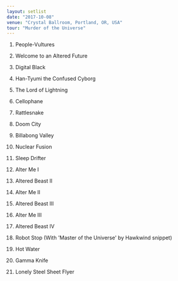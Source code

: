 ```yaml
---
layout: setlist
date: "2017-10-08"
venue: "Crystal Ballroom, Portland, OR, USA"
tour: "Murder of the Universe"
---
```



 1. People-Vultures

 2. Welcome to an Altered Future

 3. Digital Black

 4. Han-Tyumi the Confused Cyborg

 5. The Lord of Lightning

 6. Cellophane

 7. Rattlesnake

 8. Doom City

 9. Billabong Valley

10. Nuclear Fusion

11. Sleep Drifter

12. Alter Me I

13. Altered Beast II

14. Alter Me II

15. Altered Beast III

16. Alter Me III

17. Altered Beast IV

18. Robot Stop
    (With 'Master of the Universe' by Hawkwind snippet)

19. Hot Water

20. Gamma Knife

21. Lonely Steel Sheet Flyer


